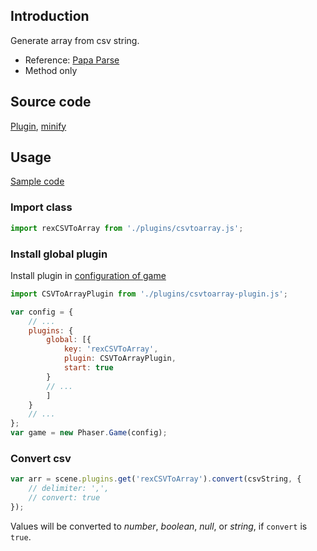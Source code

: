 ## Introduction

Generate array from csv string.

- Reference: [Papa Parse](https://www.papaparse.com/)
- Method only

## Source code

[Plugin](https://github.com/rexrainbow/phaser3-rex-notes/blob/master/plugins/csvtoarray-plugin.js), [minify](https://github.com/rexrainbow/phaser3-rex-notes/blob/master/dist/rexcsvtoarrayplugin.min.js)

## Usage

[Sample code](https://github.com/rexrainbow/phaser3-rex-notes/tree/master/examples/csv-to-array)

### Import class

```javascript
import rexCSVToArray from './plugins/csvtoarray.js';
```

### Install global plugin

Install plugin in [configuration of game](game.md#configuration)

```javascript
import CSVToArrayPlugin from './plugins/csvtoarray-plugin.js';

var config = {
    // ...
    plugins: {
        global: [{
            key: 'rexCSVToArray',
            plugin: CSVToArrayPlugin,
            start: true
        }
        // ...
        ]
    }
    // ...
};
var game = new Phaser.Game(config);
```

### Convert csv

```javascript
var arr = scene.plugins.get('rexCSVToArray').convert(csvString, {
    // delimiter: ',',
    // convert: true
});
```

Values will be converted to *number*, *boolean*, *null*, or *string*, if `convert` is `true`.